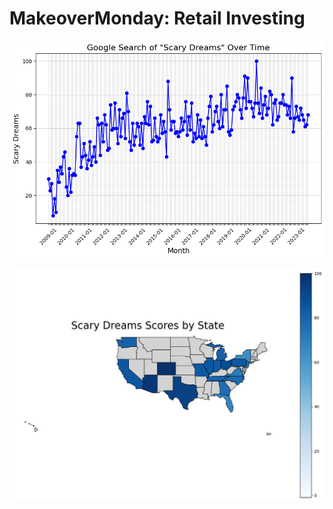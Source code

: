 # MakeoverMonday: Retail Investing

![](https://github.com/monacosc1/makeover-monday/blob/master/2023/W40/output/scary_dreams_over_time.png)

![](https://github.com/monacosc1/makeover-monday/blob/master/2023/W40/output/geo_map_scary_dreams.png)

